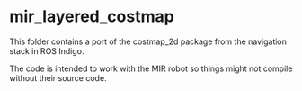 # mir_layered_costmap
This folder contains a port of the costmap_2d package from the navigation stack in ROS Indigo.

The code is intended to work with the MIR robot so things might not compile without their source code.

